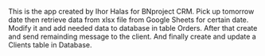 This is the app created by Ihor Halas for BNproject CRM.
Pick up tomorrow date then retrieve data from xlsx file 
from Google Sheets for certain date.
Modify it and add needed data to database in table Orders.
After that create and send remainding message to the client.
And finally create and update a Clients table in Database.